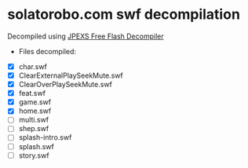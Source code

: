 # solatorobo.com swf decompilation

Decompiled using [JPEXS Free Flash Decompiler](https://github.com/jindrapetrik/jpexs-decompiler)

- Files decompiled:
- [x] char.swf
- [x] ClearExternalPlaySeekMute.swf
- [x] ClearOverPlaySeekMute.swf
- [x] feat.swf
- [x] game.swf
- [x] home.swf
- [ ] multi.swf
- [ ] shep.swf
- [ ] splash-intro.swf
- [ ] splash.swf
- [ ] story.swf
